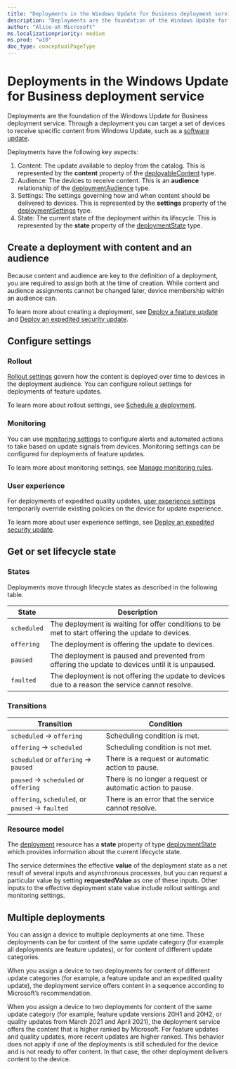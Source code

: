 ```yaml
---
title: "Deployments in the Windows Update for Business deployment service"
description: "Deployments are the foundation of the Windows Update for Business deployment service. Through a deployment you can target a set of devices to receive specific content from Windows Update, such as a software update."
author: "Alice-at-Microsoft"
ms.localizationpriority: medium
ms.prod: "w10"
doc_type: conceptualPageType
---
```


# Deployments in the Windows Update for Business deployment service

Deployments are the foundation of the Windows Update for Business deployment service. Through a deployment you can target a set of devices to receive specific content from Windows Update, such as a [software update](windowsupdates-software-updates.md).

Deployments have the following key aspects:

1. Content: The update available to deploy from the catalog. This is represented by the **content** property of the [deployableContent](/graph/api/resources/windowsupdates-deployablecontent) type.
2. Audience: The devices to receive content. This is an **audience** relationship of the [deploymentAudience](/graph/api/resources/windowsupdates-deploymentaudience) type.
3. Settings: The settings governing how and when content should be delivered to devices. This is represented by the **settings** property of the [deploymentSettings](/graph/api/resources/windowsupdates-deploymentsettings) type.
4. State: The current state of the deployment within its lifecycle. This is represented by the **state** property of the [deploymentState](/graph/api/resources/windowsupdates-deploymentstate) type.

## Create a deployment with content and an audience


Because content and audience are key to the definition of a deployment, you are required to assign both at the time of creation. While content and audience assignments cannot be changed later, device membership within an audience can.

To learn more about creating a deployment, see [Deploy a feature update](windowsupdates-deploy-update.md) and [Deploy an expedited security update](windowsupdates-deploy-expedited-update.md).

## Configure settings

### Rollout

[Rollout settings](/graph/api/resources/windowsupdates-rolloutsettings) govern how the content is deployed over time to devices in the deployment audience. You can configure rollout settings for deployments of feature updates.

To learn more about rollout settings, see [Schedule a deployment](windowsupdates-schedule-deployment.md).

### Monitoring

You can use [monitoring settings](/graph/api/resources/windowsupdates-monitoringsettings) to configure alerts and automated actions to take based on update signals from devices. Monitoring settings can be configured for deployments of feature updates.


To learn more about monitoring settings, see [Manage monitoring rules](windowsupdates-manage-monitoring-rules.md).

### User experience

For deployments of expedited quality updates, [user experience settings](/graph/api/resources/windowsupdates-userexperiencesettings) temporarily override existing policies on the device for update experience.

To learn more about user experience settings, see [Deploy an expedited security update](windowsupdates-deploy-expedited-update.md).

## Get or set lifecycle state

### States

Deployments move through lifecycle states as described in the following table.

| State       | Description                                                                                       |
|-------------|---------------------------------------------------------------------------------------------------|
| `scheduled` | The deployment is waiting for offer conditions to be met to start offering the update to devices. |
| `offering`  | The deployment is offering the update to devices.                                                 |
| `paused`    | The deployment is paused and prevented from offering the update to devices until it is unpaused.  |
| `faulted`   | The deployment is not offering the update to devices due to a reason the service cannot resolve.  |


### Transitions

| Transition                           | Condition                                |
|--------------------------------------|------------------------------------------|
| `scheduled` → `offering`             | Scheduling condition is met.             |
| `offering` → `scheduled`             | Scheduling condition is not met.         |
| `scheduled` or `offering` → `paused` | There is a request or automatic action to pause. |
| `paused` → `scheduled` or `offering` | There is no longer a request or automatic action to pause. |
| `offering`, `scheduled`, or `paused` → `faulted` | There is an error that the service cannot resolve. |

### Resource model

The [deployment](/graph/api/resources/windowsupdates-deployment) resource has a **state** property of type [deploymentState](/graph/api/resources/windowsupdates-deploymentstate) which provides information about the current lifecycle state.

The service determines the effective **value** of the deployment state as a net result of several inputs and asynchronous processes, but you can request a particular value by setting **requestedValue** as one of these inputs. Other inputs to the effective deployment state value include rollout settings and monitoring settings.

## Multiple deployments

You can assign a device to multiple deployments at one time. These deployments can be for content of the same update category (for example all deployments are feature updates), or for content of different update categories.

When you assign a device to two deployments for content of different update categories (for example, a feature update and an expedited quality update), the deployment service offers content in a sequence according to Microsoft’s recommendation.

When you assign a device to two deployments for content of the same update category (for example, feature update versions 20H1 and 20H2, or quality updates from March 2021 and April 2021), the deployment service offers the content that is higher ranked by Microsoft. For feature updates and quality updates, more recent updates are higher ranked. This behavior does not apply if one of the deployments is still scheduled for the device and is not ready to offer content. In that case, the other deployment delivers content to the device.
